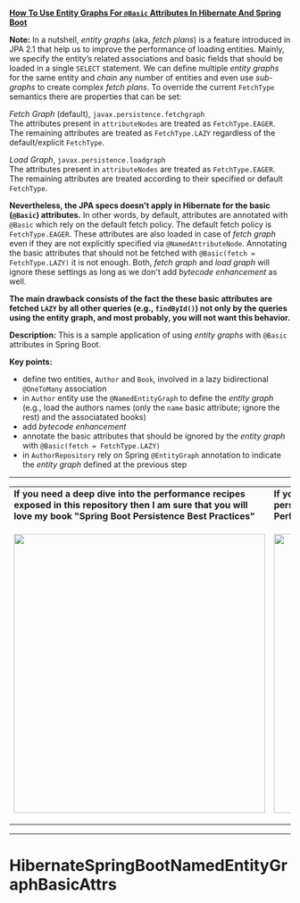 
**[How To Use Entity Graphs For `@Basic` Attributes In Hibernate And Spring Boot](https://github.com/AnghelLeonard/Hibernate-SpringBoot/tree/master/HibernateSpringBootNamedEntityGraphBasicAttrs)**

**Note:** In a nutshell, *entity graphs* (aka, *fetch plans*) is a feature introduced in JPA 2.1 that help us to improve the performance of loading entities. Mainly, we specify the entity’s related associations and basic fields that should be loaded in a single `SELECT` statement. We can define multiple *entity graphs* for the same entity and *chain* any number of entities and even use *sub-graphs* to create complex *fetch plans*. To override the current `FetchType` semantics there are properties that can be set:

*Fetch Graph* (default), `javax.persistence.fetchgraph`\
The attributes present in `attributeNodes` are treated as `FetchType.EAGER`. The remaining attributes are treated as `FetchType.LAZY` regardless of the default/explicit `FetchType`.

*Load Graph*, `javax.persistence.loadgraph`\
The attributes present in `attributeNodes` are treated as `FetchType.EAGER`. The remaining attributes are treated according to their specified or default `FetchType`.

**Nevertheless, the JPA specs doesn't apply in Hibernate for the basic (`@Basic`) attributes.** In other words, by default, attributes are annotated with `@Basic` which rely on the default fetch policy. The default fetch policy is `FetchType.EAGER`. These attributes are also loaded in case of *fetch graph* even if they are not explicitly specified via `@NamedAttributeNode`. Annotating the basic attributes that should not be fetched with `@Basic(fetch = FetchType.LAZY)` it is not enough. Both, *fetch graph* and *load graph* will ignore these settings as long as we don't add *bytecode enhancement* as well.

**The main drawback consists of the fact the these basic attributes are fetched `LAZY` by all other queries (e.g., `findById()`) not only by the queries using the entity graph, and most probably, you will not want this behavior.**

**Description:** This is a sample application of using *entity graphs* with `@Basic` attributes in Spring Boot.

**Key points:**
- define two entities, `Author` and `Book`, involved in a lazy bidirectional `@OneToMany` association
- in `Author` entity use the `@NamedEntityGraph` to define the *entity graph* (e.g., load the authors names (only the `name` basic attribute; ignore the rest) and the associatated books)
- add *bytecode enhancement*
- annotate the basic attributes that should be ignored by the *entity graph* with `@Basic(fetch = FetchType.LAZY)`
- in `AuthorRepository` rely on Spring `@EntityGraph` annotation to indicate the *entity graph* defined at the previous step

-----------------------------------------------------------------------------------------------------------------------    
<table>
     <tr><td><b>If you need a deep dive into the performance recipes exposed in this repository then I am sure that you will love my book "Spring Boot Persistence Best Practices"</b></td><td><b>If you need a hand of tips and illustrations of 100+ Java persistence performance issues then "Java Persistence Performance Illustrated Guide" is for you.</b></td></tr>
     <tr><td>
<a href="https://www.apress.com/us/book/9781484256251"><p align="left"><img src="https://github.com/AnghelLeonard/Hibernate-SpringBoot/blob/master/Spring%20Boot%20Persistence%20Best%20Practices.jpg" height="500" width="450"/></p></a>
</td><td>
<a href="https://leanpub.com/java-persistence-performance-illustrated-guide"><p align="right"><img src="https://github.com/AnghelLeonard/Hibernate-SpringBoot/blob/master/Java%20Persistence%20Performance%20Illustrated%20Guide.jpg" height="500" width="450"/></p></a>
</td></tr></table>

-----------------------------------------------------------------------------------------------------------------------    
# HibernateSpringBootNamedEntityGraphBasicAttrs
